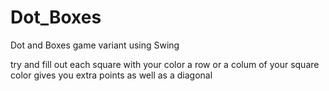 # Dot_Boxes
Dot and Boxes game variant using Swing 

try and fill out each square with your color 
a row or a colum of your square color gives you extra points as well as a diagonal
